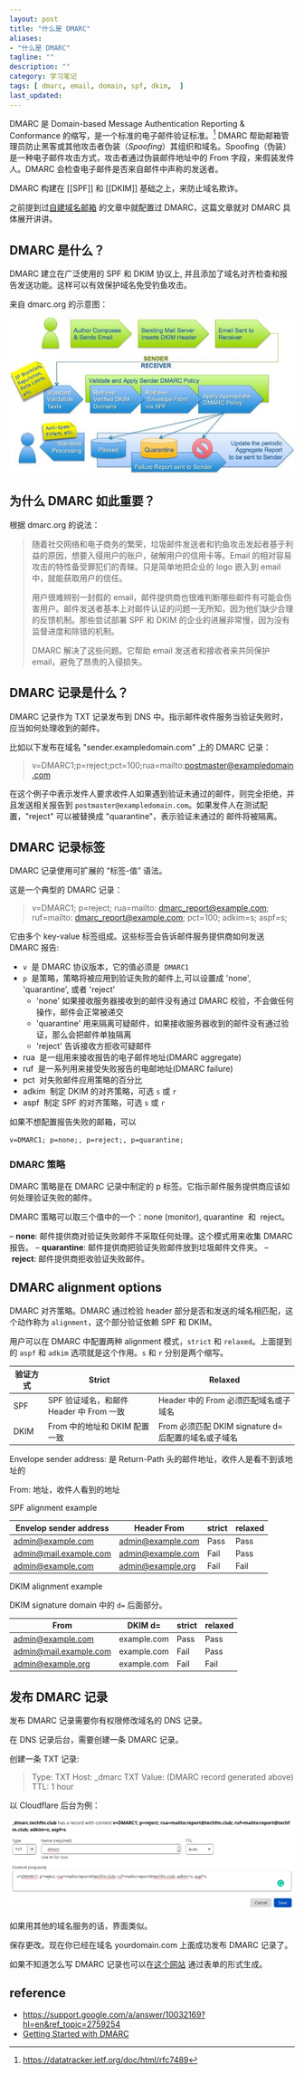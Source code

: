 ```yaml
---
layout: post
title: "什么是 DMARC"
aliases: 
- "什么是 DMARC"
tagline: ""
description: ""
category: 学习笔记
tags: [ dmarc, email, domain, spf, dkim,  ]
last_updated:
---
```


DMARC 是 Domain-based Message Authentication Reporting & Conformance 的缩写，是一个标准的电子邮件验证标准。[^rfc] DMARC 帮助邮箱管理员防止黑客或其他攻击者伪装（_Spoofing_）其组织和域名。Spoofing（伪装）是一种电子邮件攻击方式，攻击者通过伪装邮件地址中的 From 字段，来假装发件人。DMARC 会检查电子邮件是否来自邮件中声称的发送者。

DMARC 构建在 [[SPF]] 和 [[DKIM]] 基础之上，来防止域名欺诈。

[^rfc]: <https://datatracker.ietf.org/doc/html/rfc7489>

之前提到过[自建域名邮箱](/post/2021/08/poste-self-hosted-email-service.html) 的文章中就配置过 DMARC，这篇文章就对 DMARC 具体展开讲讲。

## DMARC 是什么？

DMARC 建立在广泛使用的 SPF 和 DKIM 协议上, 并且添加了域名对齐检查和报告发送功能。这样可以有效保护域名免受钓鱼攻击。

来自 dmarc.org 的示意图：

![](/assets/what-is-dmarc.jpg)

## 为什么 DMARC 如此重要？

根据 dmarc.org 的说法：

> 随着社交网络和电子商务的繁荣，垃圾邮件发送者和钓鱼攻击发起者基于利益的原因，想要入侵用户的账户，破解用户的信用卡等。Email 的相对容易攻击的特性备受罪犯们的青睐。只是简单地把企业的 logo 嵌入到 email 中，就能获取用户的信任。
>
> 用户很难辨别一封假的 email，邮件提供商也很难判断哪些邮件有可能会伤害用户。邮件发送者基本上对邮件认证的问题一无所知，因为他们缺少合理的反馈机制。那些尝试部署 SPF 和 DKIM 的企业的进展非常慢，因为没有监督进度和除错的机制。
>
> DMARC 解决了这些问题。它帮助 email 发送者和接收者来共同保护 email，避免了昂贵的入侵损失。

## DMARC 记录是什么？

DMARC 记录作为 TXT 记录发布到 DNS 中。指示邮件收件服务当验证失败时，应当如何处理收到的邮件。

比如以下发布在域名 "sender.exampledomain.com" 上的 DMARC 记录：

> v=DMARC1;p=reject;pct=100;rua=mailto:postmaster@exampledomain.com

在这个例子中表示发件人要求收件人如果遇到验证未通过的邮件，则完全拒绝，并且发送相关报告到 `postmaster@exampledomain.com`。如果发件人在测试配置，"reject" 可以被替换成 "quarantine"，表示验证未通过的 邮件将被隔离。

## DMARC 记录标签

DMARC 记录使用可扩展的 “标签-值” 语法。

这是一个典型的 DMARC 记录：

> v=DMARC1; p=reject; rua=mailto: dmarc_report@example.com; ruf=mailto: dmarc_report@example.com; pct=100; adkim=s; aspf=s;

它由多个 key-value 标签组成。这些标签会告诉邮件服务提供商如何发送 DMARC 报告:

- `v`  是 DMARC 协议版本，它的值必须是  `DMARC1`
- `p`  是策略，策略将被应用到验证失败的邮件上,可以设置成 'none', 'quarantine', 或者 'reject'
  - 'none' 如果接收服务器接收到的邮件没有通过 DMARC 校验，不会做任何操作，邮件会正常被递交
  - 'quarantine' 用来隔离可疑邮件，如果接收服务器收到的邮件没有通过验证，那么会把邮件单独隔离
  - 'reject' 告诉接收方拒收可疑邮件
- rua  是一组用来接收报告的电子邮件地址(DMARC aggregate)
- ruf  是一系列用来接受失败报告的电邮地址(DMARC failure)
- pct  对失败邮件应用策略的百分比
- adkim  制定 DKIM 的对齐策略，可选 `s` 或 `r`
- aspf  制定 SPF 的对齐策略，可选 `s` 或 `r`

如果不想配置报告失败的邮箱，可以

```
v=DMARC1; p=none;, p=reject;, p=quarantine;
```

### DMARC 策略

DMARC 策略是在 DMARC 记录中制定的 p 标签。它指示邮件服务提供商应该如何处理验证失败的邮件。

DMARC 策略可以取三个值中的一个：none (monitor), quarantine  和  reject。

– **none**: 邮件提供商对验证失败邮件不采取任何处理。这个模式用来收集 DMARC 报告。
– **quarantine**: 邮件提供商把验证失败邮件放到垃圾邮件文件夹。
– **reject**: 邮件提供商拒收验证失败邮件。

## DMARC alignment options

DMARC 对齐策略。DMARC 通过检验 header 部分是否和发送的域名相匹配，这个动作称为 `alignment`，这个部分验证依赖 SPF 和 DKIM。

用户可以在 DMARC 中配置两种 alignment 模式，`strict` 和 `relaxed`。上面提到的 `aspf` 和 `adkim` 选项就是这个作用。`s` 和 `r` 分别是两个缩写。

| 验证方式 | Strict                                   | Relaxed                                              |
| -------- | ---------------------------------------- | ---------------------------------------------------- |
| SPF      | SPF 验证域名，和邮件 Header 中 From 一致 | Header 中的 From 必须匹配域名或子域名                |
| DKIM     | From 中的地址和 DKIM 配置一致            | From 必须匹配 DKIM signature d= 后配置的域名或子域名 |

Envelope sender address: 是 Return-Path 头的邮件地址，收件人是看不到该地址的

From: 地址，收件人看到的地址

SPF alignment example

| Envelop sender address | Header From       | strict | relaxed |
| ---------------------- | ----------------- | ------ | ------- |
| admin@example.com      | admin@example.com | Pass   | Pass    |
| admin@mail.example.com | admin@example.com | Fail   | Pass    |
| admin@example.com      | admin@example.org | Fail   | Fail    |

DKIM alignment example

DKIM signature domain 中的 `d=` 后面部分。

| From                   | DKIM d=     | strict | relaxed |
| ---------------------- | ----------- | ------ | ------- |
| admin@example.com      | example.com | Pass   | Pass    |
| admin@mail.example.com | example.com | Fail   | Pass    |
| admin@example.org      | example.com | Fail   | Fail    |

## 发布 DMARC 记录

发布 DMARC 记录需要你有权限修改域名的 DNS 记录。

在 DNS 记录后台，需要创建一条 DMARC 记录。

创建一条 TXT 记录:

> Type: TXT Host: \_dmarc TXT Value: (DMARC record generated above) TTL: 1 hour

以 Cloudflare 后台为例：

![cloudflare dmarc](/assets/cloudflare-dmarc-config.png)

如果用其他的域名服务的话，界面类似。

保存更改。现在你已经在域名 yourdomain.com 上面成功发布 DMARC 记录了。

如果不知道怎么写 DMARC 记录也可以在[这个网站](https://www.kitterman.com/dmarc/assistant.html) 通过表单的形式生成。

## reference

- <https://support.google.com/a/answer/10032169?hl=en&ref_topic=2759254>
- [Getting Started with DMARC](https://dmarcly.com/blog/getting-started-with-dmarc)

